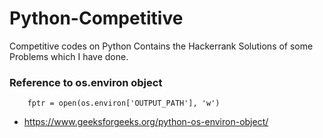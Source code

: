 # Python-Competitive
Competitive codes on Python
 Contains the Hackerrank Solutions of some Problems which I have done.
 
 ### Reference to os.environ object
 ```
     fptr = open(os.environ['OUTPUT_PATH'], 'w')
 ```
 - https://www.geeksforgeeks.org/python-os-environ-object/
